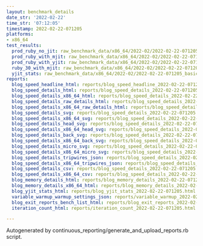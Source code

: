 ```yaml
---
layout: benchmark_details
date_str: '2022-02-22'
time_str: '07:12:05'
timestamp: 2022-02-22-071205
platforms:
- x86_64
test_results:
  prod_ruby_no_jit: raw_benchmark_data/x86_64/2022-02/2022-02-22-071205_basic_benchmark_prod_ruby_no_jit.json
  prod_ruby_with_mjit: raw_benchmark_data/x86_64/2022-02/2022-02-22-071205_basic_benchmark_prod_ruby_with_mjit.json
  prod_ruby_with_yjit: raw_benchmark_data/x86_64/2022-02/2022-02-22-071205_basic_benchmark_prod_ruby_with_yjit.json
  ruby_30_with_mjit: raw_benchmark_data/x86_64/2022-02/2022-02-22-071205_basic_benchmark_ruby_30_with_mjit.json
  yjit_stats: raw_benchmark_data/x86_64/2022-02/2022-02-22-071205_basic_benchmark_yjit_stats.json
reports:
  blog_speed_headline_html: reports/blog_speed_headline_2022-02-22-071205.html
  blog_speed_details_html: reports/blog_speed_details_2022-02-22-071205.html
  blog_speed_details_x86_64_html: reports/blog_speed_details_2022-02-22-071205.x86_64.html
  blog_speed_details_raw_details_html: reports/blog_speed_details_2022-02-22-071205.raw_details.html
  blog_speed_details_x86_64_raw_details_html: reports/blog_speed_details_2022-02-22-071205.x86_64.raw_details.html
  blog_speed_details_svg: reports/blog_speed_details_2022-02-22-071205.svg
  blog_speed_details_x86_64_svg: reports/blog_speed_details_2022-02-22-071205.x86_64.svg
  blog_speed_details_head_svg: reports/blog_speed_details_2022-02-22-071205.head.svg
  blog_speed_details_x86_64_head_svg: reports/blog_speed_details_2022-02-22-071205.x86_64.head.svg
  blog_speed_details_back_svg: reports/blog_speed_details_2022-02-22-071205.back.svg
  blog_speed_details_x86_64_back_svg: reports/blog_speed_details_2022-02-22-071205.x86_64.back.svg
  blog_speed_details_micro_svg: reports/blog_speed_details_2022-02-22-071205.micro.svg
  blog_speed_details_x86_64_micro_svg: reports/blog_speed_details_2022-02-22-071205.x86_64.micro.svg
  blog_speed_details_tripwires_json: reports/blog_speed_details_2022-02-22-071205.tripwires.json
  blog_speed_details_x86_64_tripwires_json: reports/blog_speed_details_2022-02-22-071205.x86_64.tripwires.json
  blog_speed_details_csv: reports/blog_speed_details_2022-02-22-071205.csv
  blog_speed_details_x86_64_csv: reports/blog_speed_details_2022-02-22-071205.x86_64.csv
  blog_memory_details_html: reports/blog_memory_details_2022-02-22-071205.html
  blog_memory_details_x86_64_html: reports/blog_memory_details_2022-02-22-071205.x86_64.html
  blog_yjit_stats_html: reports/blog_yjit_stats_2022-02-22-071205.html
  variable_warmup_warmup_settings_json: reports/variable_warmup_2022-02-22-071205.warmup_settings.json
  blog_exit_reports_bench_list_html: reports/blog_exit_reports_2022-02-22-071205.bench_list.html
  iteration_count_html: reports/iteration_count_2022-02-22-071205.html

---
```

Autogenerated by continuous_reporting/generate_and_upload_reports.rb script.
